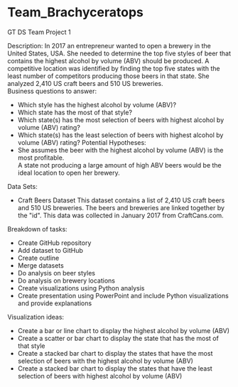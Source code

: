 # Team_Brachyceratops
GT DS Team Project 1

Description:  In 2017 an entrepreneur wanted to open a brewery in the United States, USA.  She needed to determine the top five styles of beer that contains the highest alcohol by volume (ABV) should be produced.  A competitive location was identified by finding the top five states with the least number of competitors producing those beers in that state.  She analyzed 2,410 US craft beers and 510 US breweries.  
Business questions to answer:
-	Which style has the highest alcohol by volume (ABV)?  
-	Which state has the most of that style?
-	Which state(s) has the most selection of beers with highest alcohol by volume (ABV) rating?
-	Which state(s) has the least selection of beers with highest alcohol by volume (ABV) rating?
Potential Hypotheses:
-	She assumes the beer with the highest alcohol by volume (ABV) is the most profitable.  
A state not producing a large amount of high ABV beers would be the ideal location to open her               brewery.

Data Sets:  
-	Craft Beers Dataset  This dataset contains a list of 2,410 US craft beers and 510 US breweries. The beers and breweries are linked together by the "id". This data was collected in January 2017 from CraftCans.com. 

Breakdown of tasks:
-	Create GitHub repository
-	Add dataset to GitHub
-	Create outline
-	Merge datasets
-	Do analysis on beer styles
-	Do analysis on brewery locations
-	Create visualizations using Python analysis 
-	Create presentation using PowerPoint and include Python visualizations and provide explanations

Visualization ideas:
-	Create a bar or line chart to display the highest alcohol by volume (ABV)
-	Create a scatter or bar chart to display the state that has the most of that style
-	Create a stacked bar chart to display the states that have the most selection of beers with the highest alcohol by volume (ABV)
-	Create a stacked bar chart to display the states that have the least selection of beers with highest alcohol by volume (ABV)

